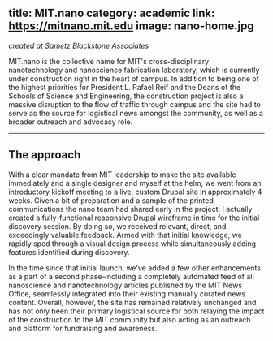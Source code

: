 title: MIT.nano
category: academic
link: https://mitnano.mit.edu
image: nano-home.jpg
-----------------

_created at Sametz Blackstone Associates_

MIT.nano is the collective name for MIT's cross-disciplinary nanotechnology and nanoscience fabrication laboratory, which is currently under construction right in the heart of campus. In addition to being one of the highest priorities for President L. Rafael Reif and the Deans of the Schools of Science and Engineering, the construction project is also a massive disruption to the flow of traffic through campus and the site had to serve as the source for logistical news amongst the community, as well as a broader outreach and advocacy role.

------------------

## The approach

With a clear mandate from MIT leadership to make the site available immediately and a single designer and myself at the helm, we went from an introductory kickoff meeting to a live, custom Drupal site in approximately 4 weeks. Given a bit of preparation and a sample of the printed communications the nano team had shared early in the project, I actually created a fully-functional responsive Drupal wireframe in time for the initial discovery session. By doing so, we received relevant, direct, and exceedingly valuable feedback. Armed with that initial knowledge, we rapidly sped through a visual design process while simultaneously adding features identified during discovery.

In the time since that initial launch, we've added a few other enhancements as a part of a second phase–including a completely automated feed of all nanoscience and nanotechnology articles published by the MIT News Office, seamlessly integrated into their existing manually curated news content. Overall, however, the site has remained relatively unchanged and has not only been their primary logistical source for both relaying the impact of the construction to the MIT community but also acting as an outreach and platform for fundraising and awareness.